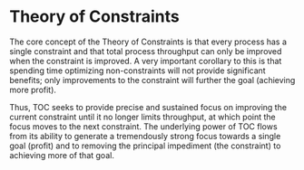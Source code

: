 # Theory of Constraints

The core concept of the Theory of Constraints is that every process has a single constraint and that total process throughput can only be improved when the constraint is improved. A very important corollary to this is that spending time optimizing non-constraints will not provide significant benefits; only improvements to the constraint will further the goal (achieving more profit).

Thus, TOC seeks to provide precise and sustained focus on improving the current constraint until it no longer limits throughput, at which point the focus moves to the next constraint. The underlying power of TOC flows from its ability to generate a tremendously strong focus towards a single goal (profit) and to removing the principal impediment (the constraint) to achieving more of that goal.
